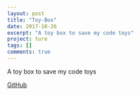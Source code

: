 ```yaml
---
layout: post
title: "Toy-Box"
date: 2017-10-26
excerpt: "A toy box to save my code toys"
project: ture
tags: []
comments: true
---
```


A toy box to save my code toys

[GitHub](https://github.com/Aquilao/Toy-Box)
